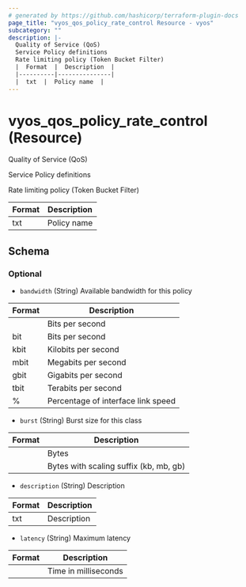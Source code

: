 ```yaml
---
# generated by https://github.com/hashicorp/terraform-plugin-docs
page_title: "vyos_qos_policy_rate_control Resource - vyos"
subcategory: ""
description: |-
  Quality of Service (QoS)
  Service Policy definitions
  Rate limiting policy (Token Bucket Filter)
  |  Format  |  Description  |
  |----------|---------------|
  |  txt  |  Policy name  |
---
```


# vyos_qos_policy_rate_control (Resource)

Quality of Service (QoS)

Service Policy definitions

Rate limiting policy (Token Bucket Filter)

|  Format  |  Description  |
|----------|---------------|
|  txt  |  Policy name  |



<!-- schema generated by tfplugindocs -->
## Schema

### Optional

- `bandwidth` (String) Available bandwidth for this policy

|  Format  |  Description  |
|----------|---------------|
|  <number>  |  Bits per second  |
|  <number>bit  |  Bits per second  |
|  <number>kbit  |  Kilobits per second  |
|  <number>mbit  |  Megabits per second  |
|  <number>gbit  |  Gigabits per second  |
|  <number>tbit  |  Terabits per second  |
|  <number>%  |  Percentage of interface link speed  |
- `burst` (String) Burst size for this class

|  Format  |  Description  |
|----------|---------------|
|  <number>  |  Bytes  |
|  <number><suffix>  |  Bytes with scaling suffix (kb, mb, gb)  |
- `description` (String) Description

|  Format  |  Description  |
|----------|---------------|
|  txt  |  Description  |
- `latency` (String) Maximum latency

|  Format  |  Description  |
|----------|---------------|
|  <number>  |  Time in milliseconds  |
